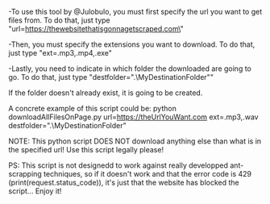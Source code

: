 
-To use this tool by @Julobulo, you must first specify the url you want to get files from.
To do that, just type \"url=https://thewebsitethatisgonnagetscraped.com\"


-Then, you must specify the extensions you want to download.
To do that, just type "ext=.mp3,.mp4,.exe"


-Lastly, you need to indicate in which folder the downloaded are going to go.
To do that, just type \"destfolder=\".\\MyDestinationFolder\"\"

If the folder doesn't already exist, it is going to be created.

A concrete example of this script could be:
python downloadAllFilesOnPage.py url=https://theUrlYouWant.com ext=.mp3,.wav destfolder=".\\MyDestinationFolder"

NOTE: This python script DOES NOT download anything else than what is in the specified url! Use this script legally please!

PS: This script is not designedd to work against really developped ant-scrapping techniques, so if it doesn't work and that the error code is 429 (print(request.status_code)), it's just that the website has blocked the script...
Enjoy it!
